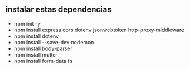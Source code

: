 ## instalar estas dependencias

- npm init -y
- npm install express cors dotenv jsonwebtoken http-proxy-middleware
- npm install dotenv
- npm install --save-dev nodemon
- npm install body-parser
- npm install multer
- npm install form-data fs



